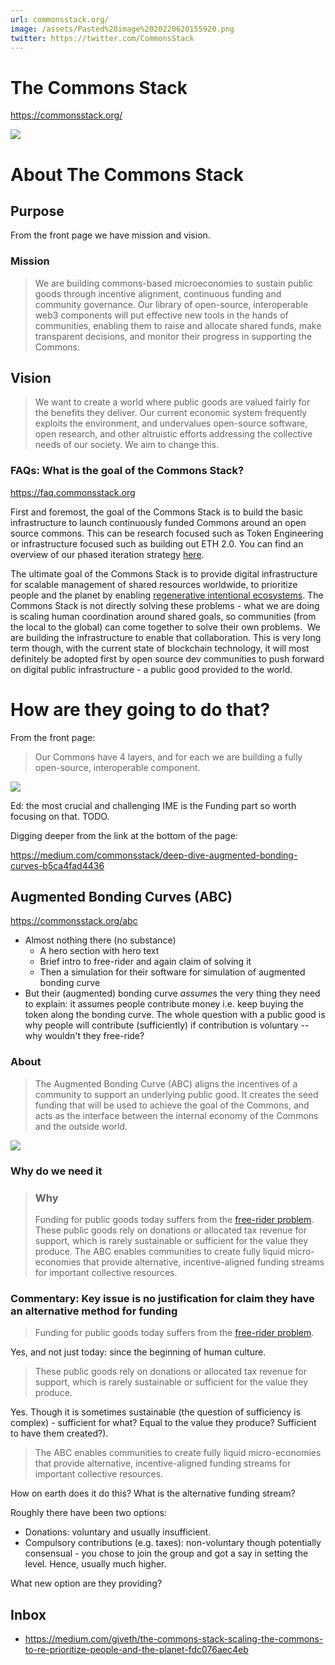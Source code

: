 ```yaml
---
url: commonsstack.org/
image: /assets/Pasted%20image%2020220620155920.png
twitter: https://twitter.com/CommonsStack
---
```


# The Commons Stack

https://commonsstack.org/

![](../assets/Pasted%20image%2020220620155920.png)

# About The Commons Stack

## Purpose

From the front page we have mission and vision.

### Mission 

> We are building commons-based microeconomies to sustain public goods through incentive alignment, continuous funding and community governance. Our library of open-source, interoperable web3 components will put effective new tools in the hands of communities, enabling them to raise and allocate shared funds, make transparent decisions, and monitor their progress in supporting the Commons.


## Vision

> We want to create a world where public goods are valued fairly for the benefits they deliver. Our current economic system frequently exploits the environment, and undervalues open-source software, open research, and other altruistic efforts addressing the collective needs of our society. We aim to change this.


### FAQs: What is the goal of the Commons Stack?

https://faq.commonsstack.org

First and foremost, the goal of the Commons Stack is to build the basic infrastructure to launch continuously funded Commons around an open source commons. This can be research focused such as Token Engineering or infrastructure focused such as building out ETH 2.0. You can find an overview of our phased iteration strategy [here](http://commonsstack.org/#ids).

The ultimate goal of the Commons Stack is to provide digital infrastructure for scalable management of shared resources worldwide, to prioritize people and the planet by enabling [regenerative intentional ecosystems](https://medium.com/giveth/the-commons-stack-scaling-the-commons-to-re-prioritize-people-and-the-planet-fdc076aec4eb). The Commons Stack is not directly solving these problems - what we are doing is scaling human coordination around shared goals, so communities (from the local to the global) can come together to solve their own problems.  We are building the infrastructure to enable that collaboration. This is very long term though, with the current state of blockchain technology, it will most definitely be adopted first by open source dev communities to push forward on digital public infrastructure - a public good provided to the world.


# How are they going to do that?

From the front page:

> Our Commons have 4 layers, and for each we are building a fully open-source, interoperable component.

![](../assets/Pasted%20image%2020220620160932.png)

Ed: the most crucial and challenging IME is the Funding part so worth focusing on that. TODO.

Digging deeper from the link at the bottom of the page:

https://medium.com/commonsstack/deep-dive-augmented-bonding-curves-b5ca4fad4436

## Augmented Bonding Curves (ABC)

https://commonsstack.org/abc

* Almost nothing there (no substance)
  * A hero section with hero text
  * Brief intro to free-rider and again claim of solving it
  * Then a simulation for their software for simulation of augmented bonding curve
* But their (augmented) bonding curve *assume*s the very thing they need to explain: it assumes people contribute money i.e. keep buying the token along the bonding curve. The whole question with a public good is why people will contribute (sufficiently) if contribution is voluntary -- why wouldn't they free-ride?

### About

> The Augmented Bonding Curve (ABC) aligns the incentives of a community to support an underlying public good. It creates the seed funding that will be used to achieve the goal of the Commons, and acts as the interface between the internal economy of the Commons and the outside world.

![](../assets/Pasted%20image%2020220620202331.png)

### Why do we need it

> ### Why
> 
> Funding for public goods today suffers from the [free-rider problem](https://en.wikipedia.org/wiki/Free-rider_problem). These public goods rely on donations or allocated tax revenue for support, which is rarely sustainable or sufficient for the value they produce. The ABC enables communities to create fully liquid micro-economies that provide alternative, incentive-aligned funding streams for important collective resources.

### Commentary: Key issue is no justification for claim they have an alternative method for funding

> Funding for public goods today suffers from the [free-rider problem](https://en.wikipedia.org/wiki/Free-rider_problem).

Yes, and not just today: since the beginning of human culture.

> These public goods rely on donations or allocated tax revenue for support, which is rarely sustainable or sufficient for the value they produce. 

Yes. Though it is sometimes sustainable (the question of sufficiency is complex) - sufficient for what? Equal to the value they produce? Sufficient to have them created?).

> The ABC enables communities to create fully liquid micro-economies that provide alternative, incentive-aligned funding streams for important collective resources.

How on earth does it do this? What is the alternative funding stream?

Roughly there have been two options:

- Donations: voluntary and usually insufficient.
- Compulsory contributions (e.g. taxes): non-voluntary though potentially consensual - you chose to join the group and got a say in setting the level. Hence, usually much higher.

What new option are they providing?

### 

## Inbox

* https://medium.com/giveth/the-commons-stack-scaling-the-commons-to-re-prioritize-people-and-the-planet-fdc076aec4eb